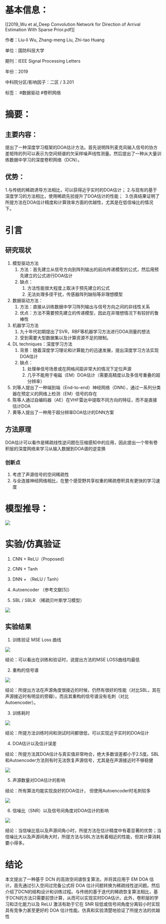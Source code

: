 # 基本信息：

[[2019_Wu et al_Deep Convolution Network for Direction of Arrival Estimation With Sparse Prior.pdf]]

作者：Liu-li Wu, Zhang-meng Liu, Zhi-tao Huang

单位：国防科技大学

期刊：IEEE Signal Processing Letters

年份：2019

中科院分区/影响因子：二区 / 3.201

标签： #数据驱动 #卷积网络

# 摘要：

## 主要内容：

提出了一种深度学习框架的DOA估计方法。首先说明阵列麦克风输入信号的协方差矩阵的列可以表示为空间频谱的欠采样噪声线性测量。然后提出了一种从大量训练数据中学习的深度卷积网络（DCN）。

## 优势：

1.与传统的稀疏诱导方法相比，可以获得近乎实时的DOA估计；
2.与现有的基于深度学习的方法相比，使用稀疏先验提升了DOA估计的性能； 
3.仿真结果证明了所提方法在DOA估计精度和计算效率方面的优越性，尤其是在低信噪比的情况下。

# 引言

## 研究现状

1.  模型驱动方法
    1.  方法：首先建立从信号方向到阵列输出的前向传递模型的公式，然后用预先建立的公式进行DOA估计
    2.  缺点：
        1.  方法性能很大程度上取决于预先建立的公式
        2.  无法处理多径干扰，传感器阵列缺陷等非理想模型
2.  数据驱动方法：
    1.  方法：直接从训练数据中学习阵列输出与信号方向之间的非线性关系
    2.  优点：方法不需要预先建立的传递模型，因此在非理想情况下有较好的鲁棒性
3.  机器学习方法
    1.  九十年代初期提出了SVR，RBF等机器学习方法进行DOA测量的想法
    2.  受到需要大型数据集以及计算资源不足的限制。
4.  DL techniques：深度学习方法
    1.  背景：随着深度学习理论和计算能力的迅速发展，提出深度学习方法实现DOA估计
    2.  缺点：
        1.  处理单信号场景或在网格间距非常大的情况下定位声源
        2.  几乎不能用于电磁（EM）DOA估计（需要高精度以及多信号重叠的超分辨率）
5.  刘等人提出了一种端到端（End-to-end）神经网络（DNN），通过一系列分类器在预定义的网络上检测（EM）信号的存在
6.  陈等人通过自编码器（AE）在VHF雷达中提取不同方向的特征，而不是直接估计DOA
7.  黄等人提出了一种用于超分辨率DOA估计的DNN方案

## 方法原理

DOA估计可以看作是稀疏线性逆问题在压缩感知中的应用，因此提出一个带有卷积层的深度网络来学习从输入数据到DOA谱的逆变换

### 创新点

1.  考虑了声源信号的空间稀疏性
2.  与全连接神经网络相比，在整个感受野共享权重的稀疏卷积具有更快的学习速度

# 模型推导：

![](https://alidocs.oss-cn-zhangjiakou.aliyuncs.com/res/7jP2lRj7REG6l8g5/img/fc05fff4-9b91-4f51-b613-1a82eee54099.png)

# 实验/仿真验证

1.  CNN + ReLU（Proposed）
    
2.  CNN + Tanh
    
3.  DNN + （ReLU / Tanh）
    
4.  Autoencoder （参考文献[5]）
    
5.  SBL / SBLR （稀疏贝叶斯学习模型）
    

![](https://alidocs.oss-cn-zhangjiakou.aliyuncs.com/res/7jP2lRj7REG6l8g5/img/9421a5a5-9ea8-4ec6-b09c-21e4c7c006af.png)

## 实验结果

1.  训练验证 MSE Loss 曲线
    

![](https://alidocs.oss-cn-zhangjiakou.aliyuncs.com/res/7jP2lRj7REG6l8g5/img/bc622de0-c8c8-46f0-9bf5-63adacc61f61.png)

结论：可以看出在训练和验证时，说提出方法的MSE LOSS曲线均最低

2.  重构的信号谱
    

![](https://alidocs.oss-cn-zhangjiakou.aliyuncs.com/res/7jP2lRj7REG6l8g5/img/e5876558-f9d1-49d7-8862-e695b4061d27.png)

结论：所提出方法在声源角度很接近的时候，仍然有很好的性能（对比SBL，其在声源接近时有明显的旁瓣）。而且其重构的信号谱没有毛刺（对比Autoencoder）。

3.  训练耗时
    

![](https://alidocs.oss-cn-zhangjiakou.aliyuncs.com/res/7jP2lRj7REG6l8g5/img/5aabd199-92ad-4743-95d0-fcafa7342f1b.png)

结论：所提方法训练时间和测试时间都很低，可以实现近乎实时的DOA估计

4.  DOA估计以及估计误差
    

结论：所提方法其DOA估计与真实值非常吻合，绝大多数误差都小于2.5度。SBL和Autoencoder方法则有时无法恢复声源信号，尤其是在声源接近时不够稳健

![](https://alidocs.oss-cn-zhangjiakou.aliyuncs.com/res/7jP2lRj7REG6l8g5/img/dc362d47-b87e-4853-9b5a-a593cfbef86f.png)

5.  声源数量对DOA估计的影响
    

结论：所有算法均能实现良好的DOA估计， 但使用Autoencoder时毛刺较多

![](https://alidocs.oss-cn-zhangjiakou.aliyuncs.com/res/7jP2lRj7REG6l8g5/img/74a4d285-1bb2-4399-96f1-a05315a62d05.png)

6.  信噪比（SNR）以及信号间角度对DOA估计的影响
    

![](https://alidocs.oss-cn-zhangjiakou.aliyuncs.com/res/7jP2lRj7REG6l8g5/img/501908ec-9b6f-44ab-889e-64fff1cef3f6.png)

结论：当信噪比低以及声源间角小时，所提方法在估计精度中有着显著的优势；当信噪比大以及声源间角大时，所提方法与SBL方法有着相近的性能，但其计算消耗要小得多。

# 结论

本文提出了一种基于 DCN 的高效空间谱恢复算法，并将其应用于 EM DOA 估计。首先通过引入空间过完备公式将 DOA 估计问题转换为稀疏线性逆问题。然后介绍了DCN的结构设计和训练过程。与传统的基于迭代的稀疏恢复算法相比，基于DCN的方法只需要前馈计算，从而可以实现实时DOA估计。此外，卷积层的学习和泛化能力以及 ReLU 激活有助于它在 SNR 较低或信号间角度分离较小时实现具有竞争力甚至更好的 DOA 估计性能。仿真和实验清楚地验证了所提方法的优越性